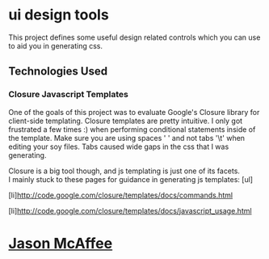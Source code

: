 # ui design tools
This project defines some useful design related controls which you can use to aid you in generating css.

## Technologies Used
### Closure Javascript Templates
One of the goals of this project was to evaluate Google's Closure library for client-side templating.
Closure templates are pretty intuitive.  I only got frustrated a few times :) when performing conditional statements inside of the template.
Make sure you are using spaces ' ' and not tabs '\t' when editing your soy files.  Tabs caused wide gaps in the css that I was generating.

Closure is a big tool though, and js templating is just one of its facets.  
I mainly stuck to these pages for guidance in generating js templates:
[ul]

[li]http://code.google.com/closure/templates/docs/commands.html

[li]http://code.google.com/closure/templates/docs/javascript_usage.html

# [Jason McAffee](http://codeceratops.jasonmcaffee.com)
